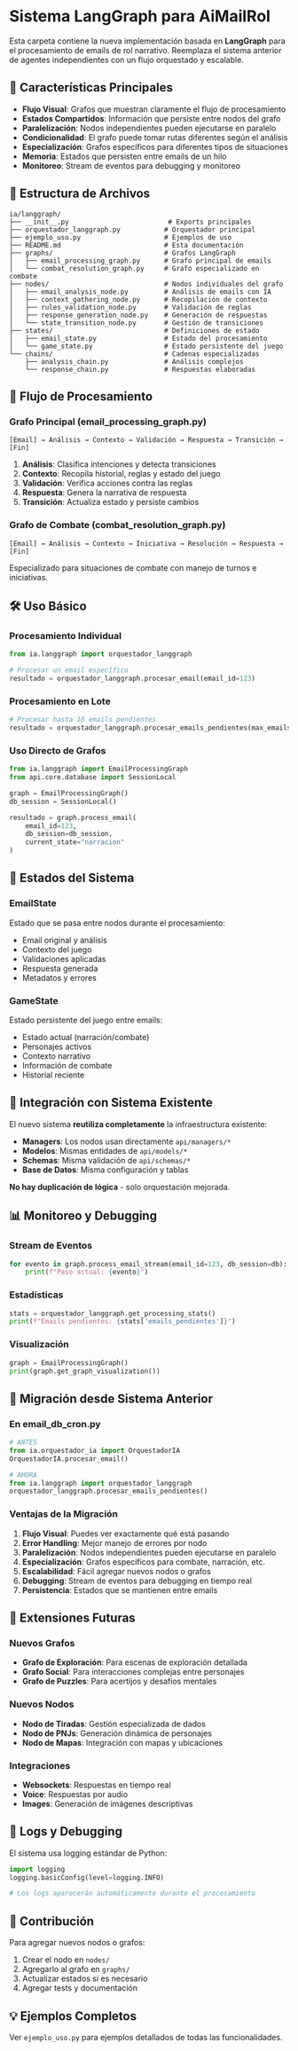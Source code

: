 # Sistema LangGraph para AiMailRol

Esta carpeta contiene la nueva implementación basada en **LangGraph** para el procesamiento de emails de rol narrativo. Reemplaza el sistema anterior de agentes independientes con un flujo orquestado y escalable.

## 🚀 Características Principales

- **Flujo Visual**: Grafos que muestran claramente el flujo de procesamiento
- **Estados Compartidos**: Información que persiste entre nodos del grafo
- **Paralelización**: Nodos independientes pueden ejecutarse en paralelo
- **Condicionalidad**: El grafo puede tomar rutas diferentes según el análisis
- **Especialización**: Grafos específicos para diferentes tipos de situaciones
- **Memoria**: Estados que persisten entre emails de un hilo
- **Monitoreo**: Stream de eventos para debugging y monitoreo

## 📁 Estructura de Archivos

```
ia/langgraph/
├── __init__.py                         # Exports principales
├── orquestador_langgraph.py           # Orquestador principal
├── ejemplo_uso.py                     # Ejemplos de uso
├── README.md                          # Esta documentación
├── graphs/                            # Grafos LangGraph
│   ├── email_processing_graph.py      # Grafo principal de emails
│   └── combat_resolution_graph.py     # Grafo especializado en combate
├── nodes/                             # Nodos individuales del grafo
│   ├── email_analysis_node.py         # Análisis de emails con IA
│   ├── context_gathering_node.py      # Recopilación de contexto
│   ├── rules_validation_node.py       # Validación de reglas
│   ├── response_generation_node.py    # Generación de respuestas
│   └── state_transition_node.py       # Gestión de transiciones
├── states/                            # Definiciones de estado
│   ├── email_state.py                 # Estado del procesamiento
│   └── game_state.py                  # Estado persistente del juego
└── chains/                            # Cadenas especializadas
    ├── analysis_chain.py              # Análisis complejos
    └── response_chain.py              # Respuestas elaboradas
```

## 🔄 Flujo de Procesamiento

### Grafo Principal (email_processing_graph.py)
```
[Email] → Análisis → Contexto → Validación → Respuesta → Transición → [Fin]
```

1. **Análisis**: Clasifica intenciones y detecta transiciones
2. **Contexto**: Recopila historial, reglas y estado del juego
3. **Validación**: Verifica acciones contra las reglas
4. **Respuesta**: Genera la narrativa de respuesta
5. **Transición**: Actualiza estado y persiste cambios

### Grafo de Combate (combat_resolution_graph.py)
```
[Email] → Análisis → Contexto → Iniciativa → Resolución → Respuesta → [Fin]
```

Especializado para situaciones de combate con manejo de turnos e iniciativas.

## 🛠️ Uso Básico

### Procesamiento Individual
```python
from ia.langgraph import orquestador_langgraph

# Procesar un email específico
resultado = orquestador_langgraph.procesar_email(email_id=123)
```

### Procesamiento en Lote
```python
# Procesar hasta 10 emails pendientes
resultado = orquestador_langgraph.procesar_emails_pendientes(max_emails=10)
```

### Uso Directo de Grafos
```python
from ia.langgraph import EmailProcessingGraph
from api.core.database import SessionLocal

graph = EmailProcessingGraph()
db_session = SessionLocal()

resultado = graph.process_email(
    email_id=123,
    db_session=db_session,
    current_state="narracion"
)
```

## 🎯 Estados del Sistema

### EmailState
Estado que se pasa entre nodos durante el procesamiento:
- Email original y análisis
- Contexto del juego
- Validaciones aplicadas
- Respuesta generada
- Metadatos y errores

### GameState
Estado persistente del juego entre emails:
- Estado actual (narración/combate)
- Personajes activos
- Contexto narrativo
- Información de combate
- Historial reciente

## 🔧 Integración con Sistema Existente

El nuevo sistema **reutiliza completamente** la infraestructura existente:

- **Managers**: Los nodos usan directamente `api/managers/*`
- **Modelos**: Mismas entidades de `api/models/*`
- **Schemas**: Misma validación de `api/schemas/*`
- **Base de Datos**: Misma configuración y tablas

**No hay duplicación de lógica** - solo orquestación mejorada.

## 📊 Monitoreo y Debugging

### Stream de Eventos
```python
for evento in graph.process_email_stream(email_id=123, db_session=db):
    print(f"Paso actual: {evento}")
```

### Estadísticas
```python
stats = orquestador_langgraph.get_processing_stats()
print(f"Emails pendientes: {stats['emails_pendientes']}")
```

### Visualización
```python
graph = EmailProcessingGraph()
print(graph.get_graph_visualization())
```

## 🚨 Migración desde Sistema Anterior

### En email_db_cron.py
```python
# ANTES
from ia.orquestador_ia import OrquestadorIA
OrquestadorIA.procesar_email()

# AHORA
from ia.langgraph import orquestador_langgraph
orquestador_langgraph.procesar_emails_pendientes()
```

### Ventajas de la Migración

1. **Flujo Visual**: Puedes ver exactamente qué está pasando
2. **Error Handling**: Mejor manejo de errores por nodo
3. **Paralelización**: Nodos independientes pueden ejecutarse en paralelo
4. **Especialización**: Grafos específicos para combate, narración, etc.
5. **Escalabilidad**: Fácil agregar nuevos nodos o grafos
6. **Debugging**: Stream de eventos para debugging en tiempo real
7. **Persistencia**: Estados que se mantienen entre emails

## 🔮 Extensiones Futuras

### Nuevos Grafos
- **Grafo de Exploración**: Para escenas de exploración detallada
- **Grafo Social**: Para interacciones complejas entre personajes
- **Grafo de Puzzles**: Para acertijos y desafíos mentales

### Nuevos Nodos
- **Nodo de Tiradas**: Gestión especializada de dados
- **Nodo de PNJs**: Generación dinámica de personajes
- **Nodo de Mapas**: Integración con mapas y ubicaciones

### Integraciones
- **Websockets**: Respuestas en tiempo real
- **Voice**: Respuestas por audio
- **Images**: Generación de imágenes descriptivas

## 📝 Logs y Debugging

El sistema usa logging estándar de Python:

```python
import logging
logging.basicConfig(level=logging.INFO)

# Los logs aparecerán automáticamente durante el procesamiento
```

## 🤝 Contribución

Para agregar nuevos nodos o grafos:

1. Crear el nodo en `nodes/`
2. Agregarlo al grafo en `graphs/`
3. Actualizar estados si es necesario
4. Agregar tests y documentación

## 💡 Ejemplos Completos

Ver `ejemplo_uso.py` para ejemplos detallados de todas las funcionalidades.
